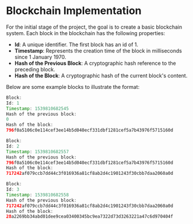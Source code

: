 # Blockchain Implementation

For the initial stage of the project, the goal is to create a basic blockchain system. Each block in the blockchain has the following properties:

- **Id**: A unique identifier. The first block has an id of 1.
- **Timestamp**: Represents the creation time of the block in milliseconds since 1 January 1970.
- **Hash of the Previous Block**: A cryptographic hash reference to the preceding block.
- **Hash of the Block**: A cryptographic hash of the current block's content.

Below are some example blocks to illustrate the format:

```java
Block:
Id: 1
Timestamp: 1539810682545
Hash of the previous block: 
0
Hash of the block: 
796f0a5106c0e114cef3ee14b5d040ecf331dbf1281cef5a7b43976f5715160d

Block:
Id: 2
Timestamp: 1539810682557
Hash of the previous block: 
796f0a5106c0e114cef3ee14b5d040ecf331dbf1281cef5a7b43976f5715160d
Hash of the block: 
717242af079ccb7dd44c3f016936a81cf8ab2d4c1901243f30cbb7daa2060a0d

Block:
Id: 3
Timestamp: 1539810682558
Hash of the previous block: 
717242af079ccb7dd44c3f016936a81cf8ab2d4c1901243f30cbb7daa2060a0d
Hash of the block: 
28a2269bb34abd01dee9cea03400345bc9ea7322d73d3263221a47c6d970404f
```
